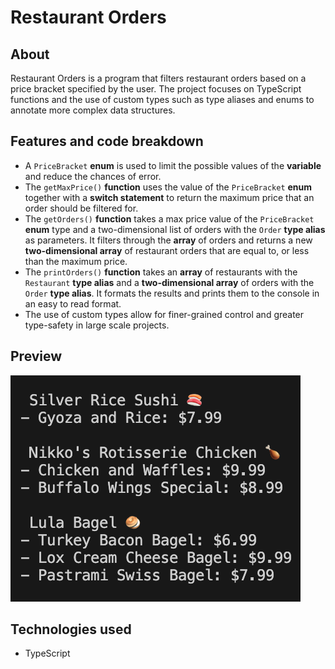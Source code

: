 # Restaurant Orders

## About

Restaurant Orders is a program that filters restaurant orders based on a price bracket specified by the user. The project focuses on TypeScript functions and the use of custom types such as type aliases and enums to annotate more complex data structures.

## Features and code breakdown

- A `PriceBracket` **enum** is used to limit the possible values of the **variable** and reduce the chances of error.
- The `getMaxPrice()` **function** uses the value of the `PriceBracket` **enum** together with a **switch statement** to return the maximum price that an order should be filtered for.
- The `getOrders()` **function** takes a max price value of the `PriceBracket` **enum** type and a two-dimensional list of orders with the `Order` **type alias** as parameters. It filters through the **array** of orders and returns a new **two-dimensional array** of restaurant orders that are equal to, or less than the maximum price.
- The `printOrders()` **function** takes an **array** of restaurants with the `Restaurant` **type alias** and a **two-dimensional array** of orders with the `Order` **type alias**. It formats the results and prints them to the console in an easy to read format.
- The use of custom types allow for finer-grained control and greater type-safety in large scale projects.

## Preview

![restaurant-orders](/restaurant-orders.png "image of restaurant orders")

## Technologies used

- TypeScript
